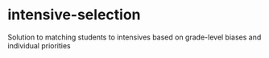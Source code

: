 # intensive-selection
Solution to matching students to intensives based on grade-level biases and individual priorities
